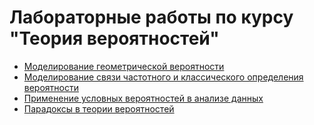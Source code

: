 # Лабораторные работы по курсу "Теория вероятностей"
* [Моделирование геометрической вероятности](https://github.com/grishlevak-create/Probability-theory/tree/main/Geometric%20probability%20modeling)
* [Моделирование связи частотного и классического определения вероятности](https://github.com/grishlevak-create/Probability-theory/tree/main/Theoretical%20and%20frequency%20probability)
* [Применение условных вероятностей в анализе данных](https://github.com/grishlevak-create/Probability-theory/tree/main/Application%20of%20conditional%20probabilities%20in%20data%20analysis)
* [Парадоксы в теории вероятностей](https://github.com/grishlevak-create/Probability-theory/tree/main/Paradox)

